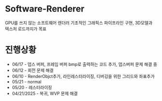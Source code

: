 # Software-Renderer
GPU를 쓰지 않는 소프트웨어 렌더러
기초적인 그래픽스 파이프라인 구현, 3D모델과 텍스처 로드까지가 목표

# 진행상황
- 06/17 - 뎁스 버퍼, 프레임 버퍼 bmp로 출력하는 코드 추가, 뎁스버퍼 문제 해결 중
- 06/12 - 회전 문제 해결
- 06/10 - RenderObjct추가, 라인레스터라이징, 디버깅을 위한 그리드와 좌표추가
- 05/21 - normal
- 05/20 - 레스터라이징
- 04/21/2025 - 복귀, WVP 문제 해결
